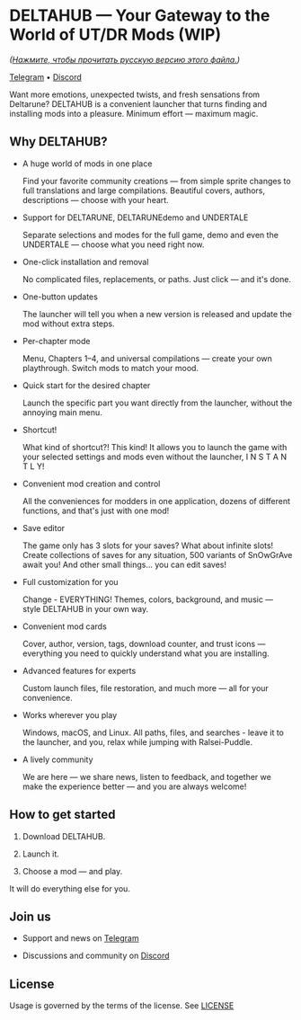# DELTAHUB — Your Gateway to the World of UT/DR Mods (WIP)

_([Нажмите, чтобы прочитать русскую версию этого файла.](https://github.com/y114git/DELTAHUB/wiki/Modder's-Guide-(RU)))_

[Telegram](https://t.me/y_maintg) • [Discord](https://discord.gg/gg4EvZpWKd)

Want more emotions, unexpected twists, and fresh sensations from Deltarune? DELTAHUB is a convenient launcher that turns finding and installing mods into a pleasure. Minimum effort — maximum magic.

## Why DELTAHUB?

* A huge world of mods in one place

  Find your favorite community creations — from simple sprite changes to full translations and large compilations. Beautiful covers, authors, descriptions — choose with your heart.

* Support for DELTARUNE, DELTARUNEdemo and UNDERTALE

  Separate selections and modes for the full game, demo and even the UNDERTALE — choose what you need right now.

* One-click installation and removal

  No complicated files, replacements, or paths. Just click — and it's done.

* One-button updates

  The launcher will tell you when a new version is released and update the mod without extra steps.

* Per-chapter mode

  Menu, Chapters 1–4, and universal compilations — create your own playthrough. Switch mods to match your mood.

* Quick start for the desired chapter

  Launch the specific part you want directly from the launcher, without the annoying main menu.

* Shortcut!

  What kind of shortcut?! This kind! It allows you to launch the game with your selected settings and mods even without the launcher, I N S T A N T L Y!

* Convenient mod creation and control

  All the conveniences for modders in one application, dozens of different functions, and that's just with one mod!

* Save editor

  The game only has 3 slots for your saves? What about infinite slots! Create collections of saves for any situation, 500 variants of SnOwGrAve await you! And other small things... you can edit saves!

* Full customization for you

  Change - EVERYTHING! Themes, colors, background, and music — style DELTAHUB in your own way.

* Convenient mod cards

  Cover, author, version, tags, download counter, and trust icons — everything you need to quickly understand what you are installing.

* Advanced features for experts

  Custom launch files, file restoration, and much more — all for your convenience.

* Works wherever you play

  Windows, macOS, and Linux. All paths, files, and searches - leave it to the launcher, and you, relax while jumping with Ralsei-Puddle.

* A lively community

  We are here — we share news, listen to feedback, and together we make the experience better — and you are always welcome!

## How to get started

1. Download DELTAHUB.

2. Launch it.

3. Choose a mod — and play.

It will do everything else for you.

## Join us

* Support and news on [Telegram](https://t.me/y_maintg)

* Discussions and community on [Discord](https://discord.gg/gg4EvZpWKd)

## License

Usage is governed by the terms of the license. See [LICENSE](https://www.google.com/search?q=file:///c:/DELTAHUB/LICENSE)
